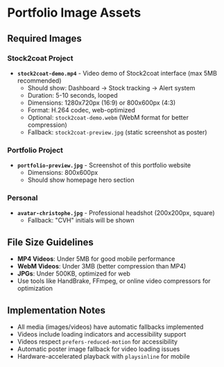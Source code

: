 # Portfolio Image Assets

## Required Images

### Stock2coat Project
- **`stock2coat-demo.mp4`** - Video demo of Stock2coat interface (max 5MB recommended)
  - Should show: Dashboard → Stock tracking → Alert system
  - Duration: 5-10 seconds, looped
  - Dimensions: 1280x720px (16:9) or 800x600px (4:3)
  - Format: H.264 codec, web-optimized
  - Optional: `stock2coat-demo.webm` (WebM format for better compression)
  - Fallback: `stock2coat-preview.jpg` (static screenshot as poster)

### Portfolio Project  
- **`portfolio-preview.jpg`** - Screenshot of this portfolio website
  - Dimensions: 800x600px
  - Should show homepage hero section

### Personal
- **`avatar-christophe.jpg`** - Professional headshot (200x200px, square)
  - Fallback: "CVH" initials will be shown

## File Size Guidelines
- **MP4 Videos**: Under 5MB for good mobile performance
- **WebM Videos**: Under 3MB (better compression than MP4)
- **JPGs**: Under 500KB, optimized for web
- Use tools like HandBrake, FFmpeg, or online video compressors for optimization

## Implementation Notes
- All media (images/videos) have automatic fallbacks implemented
- Videos include loading indicators and accessibility support
- Videos respect `prefers-reduced-motion` for accessibility
- Automatic poster image fallback for video loading issues
- Hardware-accelerated playback with `playsinline` for mobile 